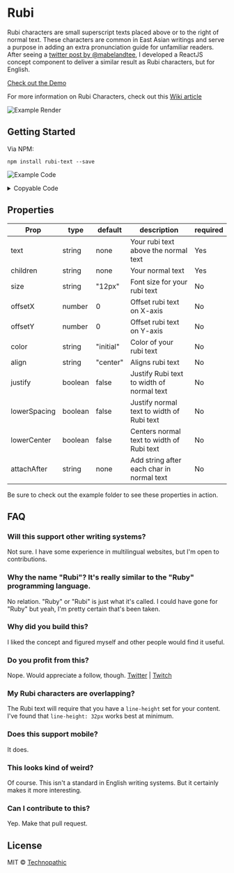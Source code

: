 # Rubi

Rubi characters are small superscript texts placed above or to the right of normal text. These characters are common in East Asian writings and serve a purpose in adding an extra pronunciation guide for unfamiliar readers. After seeing a [twitter post by @mabelandtee](https://twitter.com/mabelandtee/status/1381043149125074946), I developed a ReactJS concept component to deliver a similar result as Rubi characters, but for English. 

[Check out the Demo](https://technopathic.github.io/Rubi/)

For more information on Rubi Characters, check out this [Wiki article](https://en.wikipedia.org/wiki/Ruby_character)

![Example Render](https://technopathic.github.io/Rubi/example3.png)

## Getting Started

Via NPM: 
```
npm install rubi-text --save
```

![Example Code](https://technopathic.github.io/Rubi/example4.svg)

<details>
<summary>Copyable Code</summary>

```
import Rubi from 'rubi-text'

const App = () => <Rubi text="Kernel">Colonel</Rubi>

export default App
```
</details>

## Properties

| Prop         |  type   | default   | description                               | required  |
|--------------|---------|-----------|-------------------------------------------|-----------|
| text         | string  | none      | Your rubi text above the normal text      | Yes       |
| children     | string  | none      | Your normal text                          | Yes       |
| size         | string  | "12px"    | Font size for your rubi text              | No        |
| offsetX      | number  | 0         | Offset rubi text on X-axis                | No        |
| offsetY      | number  | 0         | Offset rubi text on Y-axis                | No        |
| color        | string  | "initial" | Color of your rubi text                   | No        |
| align        | string  | "center"  | Aligns rubi text                          | No        |
| justify      | boolean | false     | Justify Rubi text to width of normal text | No        |
| lowerSpacing | boolean | false     | Justify normal text to width of Rubi text | No        |
| lowerCenter  | boolean | false     | Centers normal text to width of Rubi text | No        |
| attachAfter  | string  | none      | Add string after each char in normal text | No        |

Be sure to check out the example folder to see these properties in action.

## FAQ

### Will this support other writing systems?
Not sure. I have some experience in multilingual websites, but I'm open to contributions. 

### Why the name "Rubi"? It's really similar to the "Ruby" programming language. 
No relation. "Ruby" or "Rubi" is just what it's called. I could have gone for "Ruby" but yeah, I'm pretty certain that's been taken.

### Why did you build this?
I liked the concept and figured myself and other people would find it useful. 

### Do you profit from this?
Nope. Would appreciate a follow, though. 
[Twitter](https://twitter.com/NowNanoTV) | 
[Twitch](https://www.twitch.tv/NowNano)

### My Rubi characters are overlapping?
The Rubi text will require that you have a `line-height` set for your content. I've found that `line-height: 32px` works best at minimum.

### Does this support mobile?
It does.

### This looks kind of weird?
Of course. This isn't a standard in English writing systems. But it certainly makes it more interesting. 

### Can I contribute to this?
Yep. Make that pull request. 

## License

MIT © [Technopathic](https://github.com/Technopathic)
